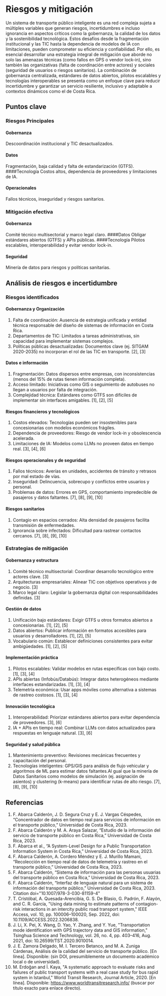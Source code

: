 # Riesgos y mitigación

Un sistema de transporte público inteligente es una red compleja sujeta a múltiples variables que generan riesgos, incertidumbres e incluso ignorancia en aspectos críticos como la gobernanza, la calidad de los datos y la sostenibilidad tecnológica. Estos desafíos desde la fragmentación institucional y las TIC hasta la dependencia de modelos de IA con limitaciones, pueden comprometer su eficiencia y confiabilidad. Por ello, es esencial desarrollar una estrategia integral de mitigación que aborde no solo las amenazas técnicas (como fallos en GPS o vendor lock-in), sino también las organizativas (falta de coordinación entre actores) y sociales (seguridad de usuarios o riesgos sanitarios). La combinación de gobernanza centralizada, estándares de datos abiertos, pilotos escalables y tecnologías interoperables se presenta como un enfoque clave para reducir incertidumbre y garantizar un servicio resiliente, inclusivo y adaptable a contextos dinámicos como el de Costa Rica.

## Puntos clave
### Riesgos Principales
#### Gobernanza
Descoordinación institucional y TIC desactualizados. 
#### Datos
Fragmentación, baja calidad y falta de estandarización (GTFS).
####Tecnología
Costos altos, dependencia de proveedores y limitaciones de IA.
#### Operacionales
Fallos técnicos, inseguridad y riesgos sanitarios.

### Mitigación efectiva
#### Gobernanza
Comité técnico multisectorial y marco legal claro.
####Datos
Obligar estándares abiertos (GTFS) y APIs públicas.
####Tecnología
Pilotos escalables, interoperabilidad y evitar vendor lock-in.
#### Seguridad
Minería de datos para riesgos y políticas sanitarias.

## Análisis de riesgos e incertidumbre

### Riesgos identificados
#### Gobernanza y Organización
1. Falta de coordinación: Ausencia de estrategia unificada y entidad técnica responsable del diseño de sistemas de información en Costa Rica.
2. Departamentos de TIC: Limitados a tareas administrativas, sin capacidad para implementar sistemas complejos.
3. Políticas públicas desactualizadas: Documentos clave (ej. SITGAM 2020-2035) no incorporan el rol de las TIC en transporte. [2], [3]

#### Datos e información
1. Fragmentación: Datos dispersos entre empresas, con inconsistencias (menos del 15% de rutas tienen información completa).
2. Acceso limitado: Iniciativas como GIS o seguimiento de autobuses no llegan a usuarios por falta de integración. 
3. Complejidad técnica: Estándares como GTFS son difíciles de implementar sin interfaces amigables. [1], [2], [5]

#### Riesgos financieros y tecnológicos
1. Costos elevados: Tecnologías pueden ser insostenibles para concesionarias con modelos económicos frágiles.
2. Dependencia de proveedores: Riesgo de vendor lock-in y obsolescencia acelerada.
3. Limitaciones de IA: Modelos como LLMs no proveen datos en tiempo real. [3], [4], [6]

#### Riesgos operacionales y de seguridad
1. Fallos técnicos: Averías en unidades, accidentes de tránsito y retrasos por mal estado de vías.
2. Inseguridad: Delincuencia, sobrecupo y conflictos entre usuarios y personal.
3. Problemas de datos: Errores en GPS, comportamiento impredecible de pasajeros y datos faltantes. [7], [8], [9], [10]

#### Riesgos sanitarios
1. Contagio en espacios cerrados: Alta densidad de pasajeros facilita transmisión de enfermedades. 
2. Ignorancia sobre infectados: Dificultad para rastrear contactos cercanos. [7], [8], [9], [10]

### Estrategias de mitigación
#### Gobernanza y estructura
1. Comité técnico multisectorial: Coordinar desarrollo tecnológico entre actores clave. [3]
2. Arquitecturas empresariales: Alinear TIC con objetivos operativos y de negocio. [3]
3. Marco legal claro: Legislar la gobernanza digital con responsabilidades definidas. [3]

#### Gestión de datos
1. Unificación bajo estándares: Exigir GTFS u otros formatos abiertos a concesionarias. [1], [2], [5]
2. Datos abiertos: Publicar información en formatos accesibles para usuarios y desarrolladores. [1], [2], [5]
3. Vocabulario común: Establecer definiciones consistentes para evitar ambigüedades. [1], [2], [5]

#### Implementación práctica
1. Pilotos escalables: Validar modelos en rutas específicas con bajo costo. [1], [3], [4]
2. APIs abiertas (Infobús/Databús): Integrar datos heterogéneos mediante interfaces estandarizadas. [1], [3], [4]
3. Telemetría económica: Usar apps móviles como alternativa a sistemas de rastreo costosos. [1], [3], [4]

#### Innovación tecnológica
1. Interoperabilidad: Priorizar estándares abiertos para evitar dependencia de proveedores. [3], [6]
2. IA + APIs en tiempo real: Combinar LLMs con datos actualizados para respuestas en lenguaje natural. [3], [6]

#### Seguridad y salud pública
1. Mantenimiento preventivo: Revisiones mecánicas frecuentes y capacitación del personal.
2. Tecnologías inteligentes: GPS/GIS para análisis de flujo vehicular y algoritmos de ML para estimar datos faltantes.Al gual que la minería de Datos Sanitarios como modelos de simulación (ej. asignación de asientos) y clustering (k-means) para identificar rutas de alto riesgo. [7], [8], [9], [10]



## Referencias

<Citation doi="10.1007/978-3-030-81159-4" />

1. F. Abarca Calderón, J. D. Segura Cruz y E. J. Vargas Céspedes, “Concentrador de datos en tiempo real para servicios de información en el transporte público,” Universidad de Costa Rica, 2023.
2. F. Abarca Calderón y M. A. Araya Salazar, “Estudio de la información del servicio de transporte público en Costa Rica,” Universidad de Costa Rica, 2023.
3. F. Abarca et al., “A System-Level Design for a Public Transportation Information System in Costa Rica,” Universidad de Costa Rica, 2023.
4. F. Abarca Calderón, A. Cordero Méndez y E. J. Murillo Mamani, “Recolección en tiempo real de datos de telemetría y rastreo en el transporte público,” Universidad de Costa Rica, 2023.
5. F. Abarca Calderón, “Sistema de información para las personas usuarias del transporte público en Costa Rica,” Universidad de Costa Rica, 2023.
6. F. Abarca Calderón, “Interfaz de lenguaje natural para un sistema de información del transporte público,” Universidad de Costa Rica, 2023. Citation doi="10.1007/978-3-030-81159-4" 
7. T. Cristóbal, A. Quesada-Arencibia, G. S. De Blasio, G. Padrón, F. Alayón, and C. R. García, "Using data mining to estimate patterns of contagion-risk interactions in an intercity public road transport system," IEEE Access, vol. 10, pp. 100006–100020, Sep. 2022, doi: 10.1109/ACCESS.2022.3206838.
8. J. Li, X. Pei, X. Wang, D. Yao, Y. Zhang, and Y. Yue, "Transportation mode identification with GPS trajectory data and GIS information," Tsinghua Science and Technology, vol. 26, no. 4, pp. 403–416, Aug. 2021, doi: 10.26599/TST.2020.9010014.
9. J. E. Zamora Delgado, M. I. Tercero Betanco, and M. A. Zuniga Cárdenas, Análisis de la calidad del servicio de transporte público. [En línea]. Disponible: (sin DOI, presumiblemente un documento académico local o de universidad).
10. M. Erdoğan and İ. Kaya, "A systematic approach to evaluate risks and failures of public transport systems with a real case study for bus rapid system in Istanbul," World Transit Research, Journal Article, 2020. [En línea]. Disponible: https://www.worldtransitresearch.info/ (buscar por título exacto para enlace directo).

